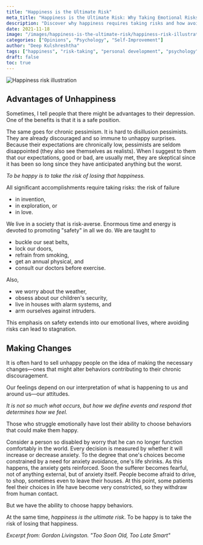 ```yaml
---
title: "Happiness is the Ultimate Risk"
meta_title: "Happiness is the Ultimate Risk: Why Taking Emotional Risks Leads to Growth | Psychology"
description: "Discover why happiness requires taking risks and how avoiding emotional risks leads to stagnation. Learn the psychology behind risk-taking and personal growth."
date: 2021-11-18
image: "/images/happiness-is-the-ultimate-risk/happiness-risk-illustration.jpg"
categories: ["Opinions", "Psychology", "Self-Improvement"]
author: "Deep Kulshreshtha"
tags: ["happiness", "risk-taking", "personal development", "psychology"]
draft: false
toc: true
---
```


![Happiness risk illustration](/images/happiness-is-the-ultimate-risk/happiness-risk-illustration.jpg)

## Advantages of Unhappiness

Sometimes, I tell people that there might be advantages to their depression. One of the benefits is that it is a safe position.

The same goes for chronic pessimism. It is hard to disillusion pessimists. They are already discouraged and so immune to unhappy surprises. Because their expectations are chronically low, pessimists are seldom disappointed (they also see themselves as realists). When I suggest to them that our expectations, good or bad, are usually met, they are skeptical since it has been so long since they have anticipated anything but the worst.

*To be happy is to take the risk of losing that happiness.*

All significant accomplishments require taking risks: the risk of failure

- in invention,
- in exploration, or
- in love.

We live in a society that is risk-averse. Enormous time and energy is devoted to promoting "safety" in all we do. We are taught to

- buckle our seat belts,
- lock our doors,
- refrain from smoking,
- get an annual physical, and
- consult our doctors before exercise.

Also,

- we worry about the weather,
- obsess about our children's security,
- live in houses with alarm systems, and
- arm ourselves against intruders.

This emphasis on safety extends into our emotional lives, where avoiding risks can lead to stagnation.

## Making Changes

It is often hard to sell unhappy people on the idea of making the necessary changes—ones that might alter behaviors contributing to their chronic discouragement.

Our feelings depend on our interpretation of what is happening to us and around us—our attitudes.

*It is not so much what occurs, but how we define events and respond that determines how we feel.*

Those who struggle emotionally have lost their ability to choose behaviors that could make them happy.

Consider a person so disabled by worry that he can no longer function comfortably in the world. Every decision is measured by whether it will increase or decrease anxiety. To the degree that one's choices become constrained by a need for anxiety avoidance, one's life shrinks. As this happens, the anxiety gets reinforced. Soon the sufferer becomes fearful, not of anything external, but of anxiety itself. People become afraid to drive, to shop, sometimes even to leave their houses. At this point, some patients feel their choices in life have become very constricted, so they withdraw from human contact.

But we have the ability to choose happy behaviors.

At the same time, *happiness is the ultimate risk*. To be happy is to take the risk of losing that happiness.

*Excerpt from: Gordon Livingston. "Too Soon Old, Too Late Smart"*
